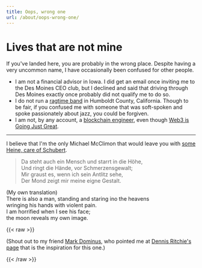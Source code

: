 ```yaml
---
title: Oops, wrong one
url: /about/oops-wrong-one/
---
```


# Lives that are not mine

If you've landed here, you are probably in the wrong place. Despite having a
very uncommon name, I have occasionally been confused for other people.

- I am not a financial advisor in Iowa. I did get an email once inviting me to
  the Des Moines CEO club, but I declined and said that driving through Des
  Moines exactly once probably did not qualify me to do so.
- I do not run a [ragtime band](https://www.northcoastjournal.com/032003/cover0320.html)
  in Humboldt County, California. Though to be fair, if you confused me with
  someone that was soft-spoken and spoke passionately about jazz, you could be
  forgiven.
- I am not, by any account, a [blockchain engineer](https://github.com/michaelmcclimon/),
  even though [Web3 is Going Just Great](https://web3isgoinggreat.com/).

---

I believe that I'm the only Michael McClimon that would leave you with
[some Heine, care of Schubert](https://www.youtube.com/watch?v=j24i8-kx8-c).

> Da steht auch ein Mensch und starrt in die Höhe,  
> Und ringt die Hände, vor Schmerzensgewalt;  
> Mir graust es, wenn ich sein Antlitz sehe,  
> Der Mond zeigt mir meine eigne Gestalt.

(My own translation)  
There is also a man, standing and staring ino the heavens  
wringing his hands with violent pain.  
I am horrified when I see his face;  
the moon reveals my own image.

{{< raw >}}
<section class="footnotes">
<p>(Shout out to my friend <a href="https://blog.plover.com/">Mark Dominus</a>,
who pointed me at <a href="https://www.bell-labs.com/usr/dmr/www/otherlives.html">Dennis Ritchie's page</a>
that is the inspiration for this one.)
</section>

{{< /raw >}}
